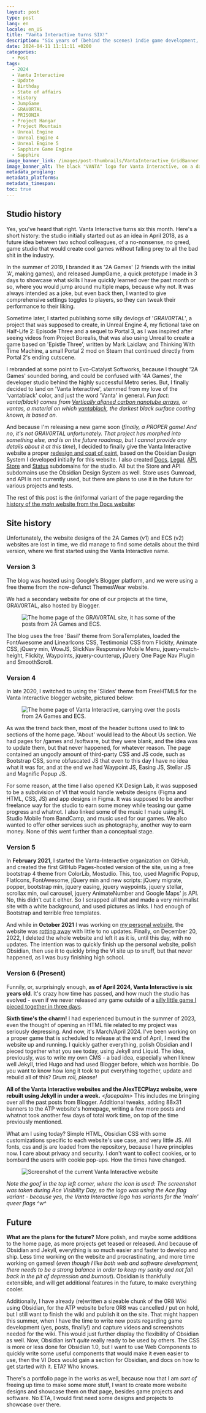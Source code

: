 ```yaml
---
layout: post
type: post
lang: en
locale: en_US
title: "Vanta Interactive turns SIX!"
description: "Six years of (behind the scenes) indie game development, new website and the future."
date: 2024-04-11 11:11:11 +0200
categories:
  - Post
tags:
  - 2024
  - Vanta Interactive
  - Update
  - Birthday
  - State of affairs
  - History
  - JumpGame
  - GRAV0RTAL
  - PRISONIA
  - Project Hangar
  - Project Mountain
  - Unreal Engine
  - Unreal Engine 4
  - Unreal Engine 5
  - Sapphire Game Engine
  - Sapphire
image_banner_link: /images/post-thumbnails/VantaInteractive_GridBanner.webp
image_banner_alt: The black "VANTA" logo for Vanta Interactive, on a dark blue to gray grid background that uses subtle light gray for the grid markings.
metadata_proglang:
metadata_platforms:
metadata_timespan:
toc: true
---
```


## Studio history

Yes, you've heard that right. Vanta Interactive turns six this month. Here's a short history: the studio initially started out as an idea in April 2018, as a future idea between two school colleagues, of a no-nonsense, no greed, game studio that would create cool games without falling prey to all the bad shit in the industry.

In the summer of 2019, I branded it as '2A Games' (2 friends with the initial 'A', making games), and released JumpGame, a quick prototype I made in 3 days to showcase what skills I have quickly learned over the past month or so, where you would jump around multiple maps, because why not. It was always intended as a joke, but even back then, I wanted to give comprehensive settings toggles to players, so they can tweak their performance to their liking.

Sometime later, I started publishing some silly devlogs of '*GRAV0RTAL*', a project that was supposed to create, in Unreal Engine 4, my fictional take on Half-Life 2: Episode Three and a sequel to Portal 3, as I was inspired after seeing videos from Project Borealis, that was also using Unreal to create a game based on 'Epistle Three', written by Mark Laidlaw, and Thinking With Time Machine, a small Portal 2 mod on Steam that continued directly from Portal 2's ending cutscene.

I rebranded at some point to Evo-Catalyst Softworks, because I thought '2A Games' sounded boring, and could be confused with '4A Games', the developer studio behind the highly successful Metro series. But, I finally decided to land on 'Vanta Interactive', stemmed from my love of the 'vantablack' color, and just the word 'Vanta' in general. *Fun fact: vanta(black) comes from [Vertically aligned carbon nanotube arrays](https://en.wikipedia.org/wiki/Vertically_aligned_carbon_nanotube_arrays), or vantas, a material on which [vantablack](https://en.wikipedia.org/wiki/Vantablack), the darkest black surface coating known, is based on.*

And because I'm releasing a new game soon (*finally, a PROPER game! And no, it's not GRAV0RTAL unfortunately. That project has morphed into something else, and is on the future roadmap, but I cannot provide any details about it at this time*), I decided to finally give the Vanta Interactive website a proper [redesign and coat of paint](https://vantainteractive.com/en/), based on the Obsidian Design System I developed initially for this website. I also created [Docs](https://docs.vantainteractive.com/en/), [Legal](https://legal.vantainteractive.com), [API](https://api.vantainteractive.com), [Store](https://store.vantainteractive.com) and [Status](https://status.vantainteractive.com) subdomains for the studio. All but the Store and API subdomains use the Obsidian Design System as well. Store uses Gumroad, and API is not currently used, but there are plans to use it in the future for various projects and tests.

The rest of this post is the (in)formal variant of the page regarding the [history of the *main* website from the Docs website](https://docs.vantainteractive.com/en/websites/main):

## Site history

Unfortunately, the website designs of the 2A Games (v1) and ECS (v2) websites are lost in time, we did manage to find some details about the third version, where we first started using the Vanta Interactive name.

### Version 3

The blog was hosted using Google's Blogger platform, and we were using a free theme from the now-defunct ThemesWear website.

We had a secondary website for one of our projects at the time, GRAV0RTAL, also hosted by Blogger.

<figure class="image-frame">
  <img class="post-image-size" src="{{ site.baseurl }}/images/post-media/VI-Site-Archive-GV2020.webp" alt="The home page of the GRAV0RTAL site, it has some of the posts from 2A Games and ECS." title="The home page of the GRAV0RTAL site, it has some of the posts from 2A Games and ECS.">
  <div class="image-frame-buttons">
    <a class="image-frame-button rem1 bold grotesk" href="{{ site.baseurl }}/images/post-media/VI-Site-Archive-GV2020.webp" title="Maximize the image"><i data-lucide="maximize"></i></a>
    <a class="image-frame-button rem1 bold grotesk" href="https://raw.githubusercontent.com/alextecplayz/alextecplayz.github.io-media/refs/heads/main/images/VI-Site-Archive-GV2020.png" title="Full resolution image"><i data-lucide="image-upscale"></i></a>
  </div>
</figure>

The blog uses the free 'Basil' theme from SoraTemplates, loaded the FontAwesome and LinearIcons CSS, Testimonial CSS from Flickity, Animate CSS, jQuery min, WowJS, SlickNav Responsive Mobile Menu, jquery-match-height, Flickity, Waypoints, jquery-counterup, jQuery One Page Nav Plugin and SmoothScroll.

### Version 4

In late 2020, I switched to using the 'Slides' theme from FreeHTML5 for the Vanta Interactive blogger website, pictured below:

<figure class="image-frame">
  <img class="post-image-size" src="{{ site.baseurl }}/images/post-media/VI-Site-Archive-2021.webp" alt="The home page of Vanta Interactive, carrying over the posts from 2A Games and ECS." title="The home page of Vanta Interactive, carrying over the posts from 2A Games and ECS.">
  <div class="image-frame-buttons">
    <a class="image-frame-button rem1 bold grotesk" href="{{ site.baseurl }}/images/post-media/VI-Site-Archive-2021.webp" title="Maximize the image"><i data-lucide="maximize"></i></a>
    <a class="image-frame-button rem1 bold grotesk" href="https://raw.githubusercontent.com/alextecplayz/alextecplayz.github.io-media/refs/heads/main/images/VI-Site-Archive-2021.png" title="Full resolution image"><i data-lucide="image-upscale"></i></a>
  </div>
</figure>

As was the trend back then, most of the header buttons used to link to sections of the home page. 'About' would lead to the About Us section. We had pages for /games and /software, but they were blank, and the idea was to update them, but that never happened, for whatever reason. The page contained an ungodly amount of third-party CSS and JS code, such as Bootstrap CSS, some obfuscated JS that even to this day I have no idea what it was for, and at the end we had Waypoint JS, Easing JS, Stellar JS and Magnific Popup JS.

For some reason, at the time I also opened KX Design Lab, it was supposed to be a subdivision of VI that would handle website designs (Figma and HTML, CSS, JS) and app designs in Figma. It was supposed to be another freelance way for the studio to earn some money while teasing our game progress and whatnot. I also linked some of the music I made using FL Studio Mobile from BandCamp, and music used for our games. We also wanted to offer other services such as photography, another way to earn money. None of this went further than a conceptual stage.

### Version 5

In **February 2021**, I started the Vanta-Interactive organization on GitHub, and created the first GitHub Pages-hosted version of the site, using a free bootstrap 4 theme from ColorLib, Mostudio. This, too, used Magnific Popup, FlatIcons, FontAwesome, jQuery min and new scripts: jQuery migrate, popper, bootstrap min, jquery easing, jquery waypoints, jquery stellar, scrollax min, owl carousel, jquery AnimateNumber and Google Maps' js API. No, this didn't cut it either. So I scrapped all that and made a very minimalist site with a white background, and used pictures as links. I had enough of Bootstrap and terrible free templates.

And while in **October 2021** I was working on [my personal website](https://web.archive.org/web/20211001172806/https://alexhowell2a.github.io/), the website was [rotting away](https://web.archive.org/web/20210317220123/https://vanta-interactive.github.io/) with little to no updates. Finally, on December 20, 2022, I deleted the whole website and left it as it is, until this day, with no updates. The intention was to quickly finish up the personal website, polish Obsidian, then use it to quickly bring the VI site up to snuff, but that never happened, as I was busy finishing high school.

### Version 6 (Present)

Funnily, or, surprisingly enough, **as of April 2024, Vanta Interactive is six years old**. It's crazy how time has passed, and how much the studio has evolved - even if we never released any game outside of a [silly little game I pieced together in three days](https://vantainteractive.com/en/games/JumpGame). 

**Sixth time's the charm!** I had experienced burnout in the summer of 2023, even the thought of opening an HTML file related to my project was seriously depressing. And now, it's March/April 2024. I've been working on a proper game that is scheduled to release at the end of April, I need the website up and running. I quickly gather everything, polish Obsidian and I pieced together what you see today, using Jekyll and Liquid. The idea, previously, was to write my own CMS - a bad idea, especially when I knew well Jekyll, tried Hugo and had used Blogger before, which was horrible. Do you want to know how long it took to put everything together, update and rebuild all of this? *Drum roll, please!*

**All of the Vanta Interactive websites and the AlexTECPlayz website, were rebuilt using Jekyll in under a week.** *\<facepalm>* This includes me bringing over all the past posts from Blogger. Additional tweaks, adding 88x31 banners to the ATP website's homepage, writing a few more posts and whatnot took another few days of total work time, on top of the time previously mentioned.

What am I using today? Simple HTML, Obsidian CSS with some customizations specific to each website's use case, and very little JS. All fonts, css and js are loaded from the repository, because I have principles now. I care about privacy and security. I don't want to collect cookies, or to bombard the users with cookie pop-ups. How the times have changed.

<figure class="image-frame">
  <img class="post-image-size" src="{{ site.baseurl }}/images/post-media/mainsite.webp" alt="Screenshot of the current Vanta Interactive website" title="Screenshot of the current Vanta Interactive website">
  <div class="image-frame-buttons">
    <a class="image-frame-button rem1 bold grotesk" href="{{ site.baseurl }}/images/post-media/mainsite.webp" title="Maximize the image"><i data-lucide="maximize"></i></a>
    <a class="image-frame-button rem1 bold grotesk" href="https://raw.githubusercontent.com/alextecplayz/alextecplayz.github.io-media/refs/heads/main/images/mainsite.png" title="Full resolution image"><i data-lucide="image-upscale"></i></a>
  </div>
</figure>

*Note the goof in the top left corner, where the icon is used: The screenshot was taken during Ace Visibility Day, so the logo was using the Ace flag variant - because yes, the Vanta Interactive logo has variants for the 'main' queer flags ^w^*

## Future

**What are the plans for the future?** More polish, and maybe some additions to the home page, as more projects get teased or released. And because of Obsidian and Jekyll, everything is so much easier and faster to develop and ship. Less time working on the website and procrastinating, and more time working on games! (*even though I like both web and software development, there needs to be a strong balance in order to keep my sanity and not fall back in the pit of depression and burnout*). Obsidian is thankfully extensible, and will get additional features in the future, to make everything cooler.

Additionally, I have already (re)written a sizeable chunk of the 0R8 Wiki using Obsidian, for the ATP website before 0R8 was cancelled / put on hold, but I still want to finish the wiki and publish it on the site. That might happen this summer, when I have the time to write new posts regarding game development (yes, posts, finally!) and capture videos and screenshots needed for the wiki. This would just further display the flexibility of Obsidian as well. Now, Obsidian isn't *quite* really ready to be used by others. The CSS is more or less done for Obsidian 1.0, but I want to use Web Components to quickly write some useful components that would make it even easier to use, then the VI Docs would gain a section for Obsidian, and docs on how to get started with it. ETA? Who knows.

There's a portfolio page in the works as well, because now that I am *sort of* freeing up time to make some more stuff, I want to create more website designs and showcase them on that page, besides game projects and software. No ETA, I would first need some designs and projects to showcase over there.
